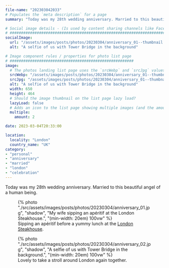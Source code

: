 ```yaml
---
file-name: "202303042033"
# Populates the `meta description` for a page
summary: "Today was my 28th wedding anniversary. Married to this beautiful angel of a human being."

# Social image details - (Is used by content sharing channels like Facebook, Twitter, WhatsApp, LinkedIn, RSS readers etc.)
# ##########################################################################################################################
socialImage:
  url: "/assets/images/posts/photos/20230304/anniversary_01--thumbnail.jpg"
  alt: "A selfie of us with Tower Bridge in the background"

# Image component rules / properties for photo list page
# #######################################################
image:
  # The photos landing list page uses the `srcWebp` and `srcJpg` values
  srcWebp: "/assets/images/posts/photos/20230304/anniversary_01--thumbnail.webp"
  srcJpg: "/assets/images/posts/photos/20230304/anniversary_01--thumbnail.jpg"
  alt: "A selfie of us with Tower Bridge in the background"
  width: 650
  height: 464
  # Should the image thumbnail on the list page lazy load?
  lazyLoad: false
  # Adds an icon to the list page showing multiple images (and the amount) available to view on the post page
  multiple:
    amount: 2

date: 2023-03-04T20:33:00

location:
  locality: "London"
  country_name: "UK"
category:
- "personal"
- "anniversary"
- "married"
- "london"
- "celebration"
---
```


Today was my 28th wedding anniversary. Married to this beautiful angel of a human being.

<figure class="flow">
{% photo "./src/assets/images/posts/photos/20230304/anniversary_01.jpg", "shadow", "My wife sipping an apéritif at the London Steakhouse.", "(min-width: 20em) 100vw" %}
<figcaption>Sipping an apéritif before a yummy lunch at the <a href="https://www.londonsteakhousecompany.com/">London Steakhouse</a>.</figcaption>
</figure>

<figure class="flow">
{% photo "./src/assets/images/posts/photos/20230304/anniversary_02.jpg", "shadow", "A selfie of us with Tower Bridge in the background.", "(min-width: 20em) 100vw" %}
<figcaption>Lovely to take a stroll around London again together.</figcaption>
</figure>
